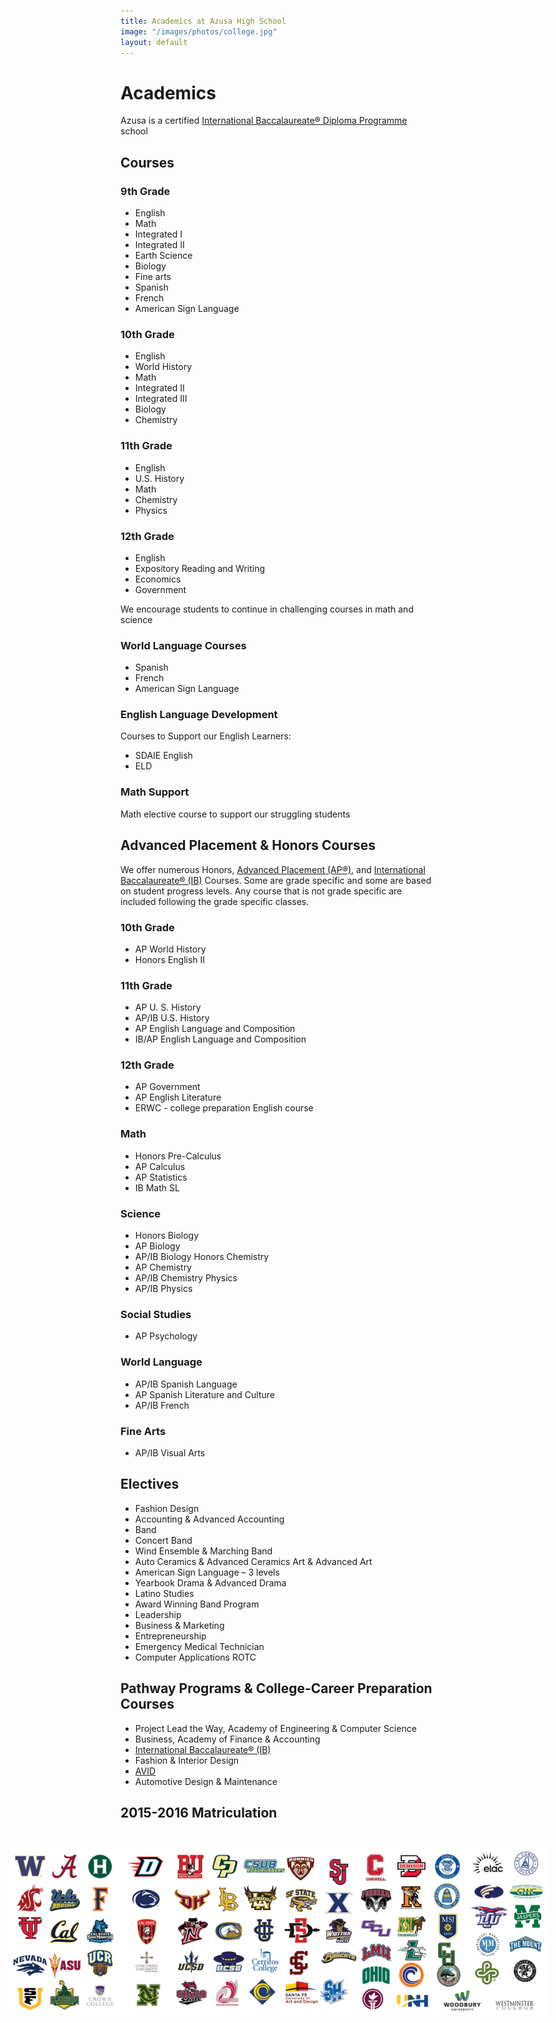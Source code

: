```yaml
---
title: Academics at Azusa High School
image: "/images/photos/college.jpg"
layout: default
---
```


<style>
.matriculation {
  margin: 1.5em -0.75em -2.25em;
}
@media (min-width: 60em) {
  .matriculation {
    margin: 3em calc(-50vw + 21.5em) -4.5em;
  }
}
</style>

# Academics

Azusa is a certified [International Baccalaureate® Diploma Programme](http://ibo.org/en/programmes/diploma-programme/) school

## Courses

### 9th Grade

*   English
*   Math
  *   Integrated I
  *   Integrated II
*   Earth Science
*   Biology
*   Fine arts
*   Spanish
*   French
*   American Sign Language

### 10th Grade

*   English
*   World History
*   Math
  *   Integrated II
  *   Integrated III
*   Biology
*   Chemistry

### 11th Grade

*   English
*   U.S. History
*   Math
*   Chemistry
*   Physics

### 12th Grade

*   English
*   Expository Reading and Writing
*   Economics
*   Government

We encourage students to continue in challenging courses in math and science

### World Language Courses

*   Spanish
*   French
*   American Sign Language

### English Language Development

Courses to Support our English Learners:

*   SDAIE English
*   ELD

### Math Support

Math elective course to support our struggling students

## Advanced Placement & <span class="avoid-break">Honors Courses</span>

We offer numerous Honors, [Advanced Placement (AP®)](https://apstudent.collegeboard.org), and [International Baccalaureate® (IB)](http://www.ibo.org) Courses. Some are grade specific and some are based on student progress levels. Any course that is not grade specific are included following the grade specific classes.

### 10th Grade

* AP World History
* Honors English II

### 11th Grade

* AP U. S. History
* AP/IB U.S. History
* AP English Language and Composition
* IB/AP English Language and Composition

### 12th Grade

* AP Government
* AP English Literature
* ERWC - college preparation English course

### Math

* Honors Pre-Calculus
* AP Calculus
* AP Statistics
* IB Math SL

### Science

* Honors Biology
* AP Biology
* AP/IB Biology Honors Chemistry
* AP Chemistry
* AP/IB Chemistry Physics
* AP/IB Physics

### Social Studies

* AP Psychology

### World Language

* AP/IB Spanish Language
* AP Spanish Literature and Culture
* AP/IB French

### Fine Arts

* AP/IB Visual Arts

## Electives

* Fashion Design
* Accounting & Advanced Accounting
* Band
* Concert Band
* Wind Ensemble & Marching Band
* Auto Ceramics & Advanced Ceramics Art & Advanced Art
* American Sign Language – 3 levels
* Yearbook Drama & Advanced Drama
* Latino Studies
* Award Winning Band Program
* Leadership
* Business & Marketing
* Entrepreneurship
* Emergency Medical Technician
* Computer Applications ROTC

## Pathway Programs & <span class="avoid-break">College-Career Preparation Courses</span>

* Project Lead the Way, Academy of Engineering & <span class="avoid-break">Computer Science</span>
* Business, Academy of Finance & Accounting
* [International Baccalaureate® (IB)](http://www.ibo.org)
* Fashion & Interior Design
* [AVID](http://www.avid.org)
* Automotive Design & Maintenance

## 2015-2016 Matriculation

<div class="matriculation">

  <!-- TODO: Turn this into a list with the names of the colleges and universities -->

  <picture>
    <source srcset="/images/colleges-portrait.jpg" media="(max-aspect-ratio: 1/1)" />
    <img src="/images/colleges.jpg" alt="" />
  </picture>

</div>
